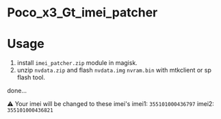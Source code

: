 # Poco_x3_Gt_imei_patcher


# Usage
1. install `imei_patcher.zip` module in magisk.
3. unzip `nvdata.zip`
and flash `nvdata.img` `nvram.bin` with mtkclient or sp flash tool.

done...

⚠️ Your imei will be changed to these imei's
imei1: `355101000436797`
imei2: `355101000436821`
